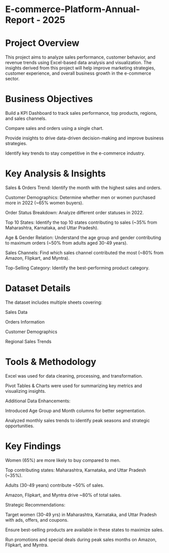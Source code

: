 # E-commerce-Platform-Annual-Report - 2025 

# Project Overview
This project aims to analyze sales performance, customer behavior, and revenue trends using Excel-based data analysis and visualization. The insights derived from this project will help improve marketing strategies, customer experience, and overall business growth in the e-commerce sector.

# Business Objectives

Build a KPI Dashboard to track sales performance, top products, regions, and sales channels.

Compare sales and orders using a single chart.

Provide insights to drive data-driven decision-making and improve business strategies.

Identify key trends to stay competitive in the e-commerce industry.

# Key Analysis & Insights

Sales & Orders Trend: Identify the month with the highest sales and orders.

Customer Demographics: Determine whether men or women purchased more in 2022 (~65% women buyers).

Order Status Breakdown: Analyze different order statuses in 2022.

Top 10 States: Identify the top 10 states contributing to sales (~35% from Maharashtra, Karnataka, and Uttar Pradesh).

Age & Gender Relation: Understand the age group and gender contributing to maximum orders (~50% from adults aged 30-49 years).

Sales Channels: Find which sales channel contributed the most (~80% from Amazon, Flipkart, and Myntra).

Top-Selling Category: Identify the best-performing product category.

# Dataset Details

The dataset includes multiple sheets covering:

Sales Data

Orders Information

Customer Demographics

Regional Sales Trends

#  Tools & Methodology 

Excel was used for data cleaning, processing, and transformation.

Pivot Tables & Charts were used for summarizing key metrics and visualizing insights.

Additional Data Enhancements:

Introduced Age Group and Month columns for better segmentation.

Analyzed monthly sales trends to identify peak seasons and strategic opportunities.

# Key Findings

Women (65%) are more likely to buy compared to men.

Top contributing states: Maharashtra, Karnataka, and Uttar Pradesh (~35%).

Adults (30-49 years) contribute ~50% of sales.

Amazon, Flipkart, and Myntra drive ~80% of total sales.

Strategic Recommendations:

Target women (30-49 yrs) in Maharashtra, Karnataka, and Uttar Pradesh with ads, offers, and coupons.

Ensure best-selling products are available in these states to maximize sales.

Run promotions and special deals during peak sales months on Amazon, Flipkart, and Myntra.




